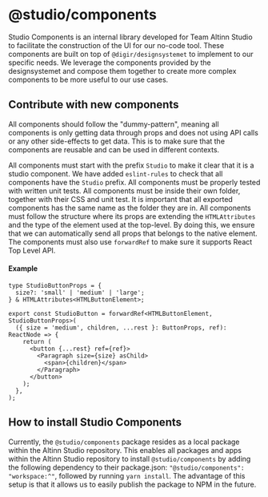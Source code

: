 # @studio/components

Studio Components is an internal library developed for Team Altinn Studio to facilitate the construction of the UI for
our no-code tool.
These components are built on top of `@digir/designsystemet` to implement to our specific needs. We leverage the
components provided by the designsystemet and compose them together to
create more complex components to be more useful to our use cases.

## Contribute with new components

All components should follow the "dummy-pattern", meaning all components is only getting data through props and does not
using API calls or any other side-effects to get data. This is to make sure that the components are reusable and can be
used in different contexts.

All components must start with the prefix `Studio` to make it clear that it is a studio component. We have
added `eslint-rules` to check that all components have the `Studio` prefix.
All components must be properly tested with written unit tests.
All components must be inside their own folder, together with their CSS and unit test. It is important that all exported
components has the same name as the folder they are in.
All components must follow the structure where its props are extending the `HTMLAttributes` and the type of the element
used at the top-level. By doing this, we ensure that we can automatically send all props that belongs to the native
element.
The components must also use `forwardRef` to make sure it supports React Top Level API.

#### Example

```tsx
type StudioButtonProps = {
  size?: 'small' | 'medium' | 'large';
} & HTMLAttributes<HTMLButtonElement>;

export const StudioButton = forwardRef<HTMLButtonElement, StudioButtonProps>(
  ({ size = 'medium', children, ...rest }: ButtonProps, ref): ReactNode => {
    return (
      <button {...rest} ref={ref}>
        <Paragraph size={size} asChild>
          <span>{children}</span>
        </Paragraph>
      </button>
    );
  },
);
```

## How to install Studio Components

Currently, the `@studio/components` package resides as a local package within the Altinn Studio repository. This enables
all packages and apps within the Altinn Studio repository to install `@studio/components` by adding the following
dependency to their package.json: `"@studio/components": "workspace:^"`, followed by running `yarn install`. The
advantage of this setup is that it allows us to easily publish the package to NPM in the future.
